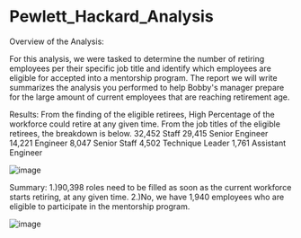 # Pewlett_Hackard_Analysis

Overview of the Analysis:

For this analysis, we were tasked to determine the number of retiring employees per their specific job title and identify which employees are eligible for accepted into a mentorship program.  The report we will write summarizes the analysis you performed to help Bobby's manager prepare for the large amount of current employees that are reaching retirement age. 

Results:
  From the finding of the eligible retirees, High Percentage of the workforce could retire at any given time.
  From the job titles of the eligible retirees, the breakdown is below.
  32,452 Staff
  29,415 Senior Engineer
  14,221 Engineer
  8,047 Senior Staff
  4,502 Technique Leader
  1,761 Assistant Engineer
  
![image](https://user-images.githubusercontent.com/118709430/215005920-d7876db9-ea62-48fb-a244-df6d1404b0b1.png)

Summary:
1.)90,398 roles need to be filled as soon as the current workforce starts retiring, at any given time.
2.)No, we have 1,940 employees who are eligible to participate in the mentorship program.

![image](https://user-images.githubusercontent.com/118709430/215006315-915b74c2-7118-4d93-9e35-2bb85ef420e4.png)
